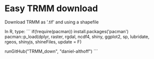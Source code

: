 # Easy TRMM download
Download TRMM as '.tif' and using a shapefile

In R, type:
´´´
if(!require(pacman)) install.packages('pacman')
pacman::p_load(dplyr, raster, rgdal, ncdf4, shiny, ggplot2,
               sp, lubridate, rgeos, shinyjs, shineFiles, update = F)

runGitHub("TRMM_down", "daniel-althoff")
´´´
